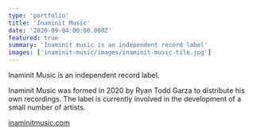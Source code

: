 ```yaml
---
type: 'portfolio'
title: 'Inaminit Music'
date: '2020-09-04:00:00.000Z'
featured: true
summary: 'Inaminit music is an independent record label'
images: ['inaminit-music/images/inaminit-music-tile.jpg']
---
```


Inaminit Music is an independent record label.

Inaminit Music was formed in 2020 by Ryan Todd Garza to distribute his own recordings. The label is currently involved in the development of a small number of artists.

[inaminitmusic.com](https://inaminitmusic.com)
